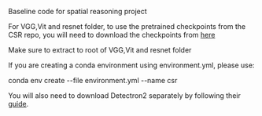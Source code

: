 Baseline code for spatial reasoning project

For VGG,Vit and resnet folder, to use the pretrained checkpoints from the CSR repo, you will need to download the checkpoints from 
[here](https://prior-model-weights.s3.us-east-2.amazonaws.com/embodied-ai/csr/checkpoints.tar.gz)

Make sure to extract to root of VGG,Vit and resnet folder  

  

If you are creating a conda environment using environment.yml, please use:

conda env create --file environment.yml --name csr

You will also need to download Detectron2 separately by following their [guide](https://detectron2.readthedocs.io/en/latest/tutorials/install.html#build-detectron2-from-source).
